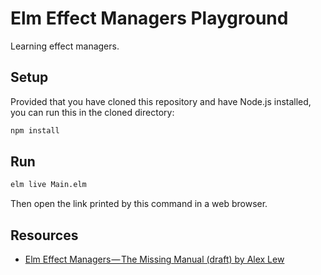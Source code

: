 Elm Effect Managers Playground
==============================

Learning effect managers.

## Setup

Provided that you have cloned this repository and have Node.js installed, you can run this in the cloned directory:

```sh
npm install
```

## Run

```sh
elm live Main.elm
```

Then open the link printed by this command in a web browser.

## Resources

  - [Elm Effect Managers — The Missing Manual (draft) by Alex Lew]( https://medium.com/@alex.lew/8e87fd14332c)
